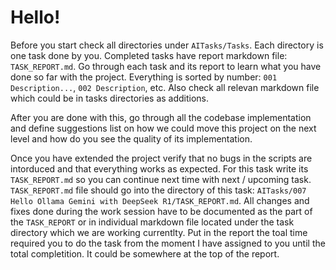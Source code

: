 # Hello!

Before you start check all directories under `AITasks/Tasks`. Each directory is one task done by you.
Completed tasks have report markdown file: `TASK_REPORT.md`. Go through each task and its report to learn what you have done so far with the project.
Everything is sorted by number: `001 Description...`, `002 Description`, etc. Also check all relevan markdown file which could be in tasks directories as additions.

After you are done with this, go through all the codebase implementation and define suggestions list on how we could move this project on the next level and how do you see the quality of its implementation.

Once you have extended the project verify that no bugs in the scripts are intorduced and that everything works as expected.
For this task write its `TASK_REPORT.md` so you can continue next time with next / upcoming task. `TASK_REPORT.md` file should go into the directory of this task: `AITasks/007 Hello Ollama Gemini with DeepSeek R1/TASK_REPORT.md`.
All changes and fixes done during the work session have to be documented as the part of the `TASK_REPORT` or in individual markdown file located under the task directory which we are working currentlty.
Put in the report the toal time required you to do the task from the moment I have assigned to you until the total completition. It could be somewhere at the top of the report.
